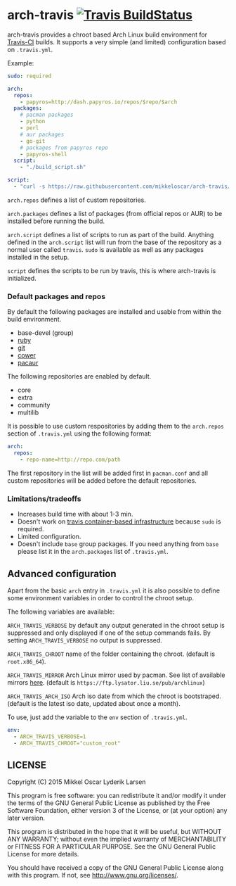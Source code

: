 # arch-travis [![Travis BuildStatus](https://travis-ci.org/mikkeloscar/arch-travis.svg?branch=master)](https://travis-ci.org/mikkeloscar/arch-travis)

arch-travis provides a chroot based Arch Linux build environment for
[Travis-CI][travis-ci] builds. It supports a very simple (and limited)
configuration based on `.travis.yml`.

Example:
```yml
sudo: required

arch:
  repos:
    - papyros=http://dash.papyros.io/repos/$repo/$arch
  packages:
    # pacman packages
    - python
    - perl
    # aur packages
    - go-git
    # packages from papyros repo
    - papyros-shell
  script:
    - "./build_script.sh"

script:
  - "curl -s https://raw.githubusercontent.com/mikkeloscar/arch-travis/master/arch-travis.sh | bash"
```

`arch.repos` defines a list of custom repositories.

`arch.packages` defines a list of packages (from official repos or AUR) to be
installed before running the build.

`arch.script` defines a list of scripts to run as part of the build. Anything
defined in the `arch.script` list will run from the base of the repository as a
normal user called `travis`. `sudo` is available as well as any packages
installed in the setup.

`script` defines the scripts to be run by travis, this is where arch-travis is
initialized.

### Default packages and repos

By default the following packages are installed and usable from within the
build environment.

* base-devel (group)
* [ruby](https://www.archlinux.org/packages/extra/x86_64/ruby/)
* [git](https://www.archlinux.org/packages/extra/x86_64/git/)
* [cower](https://aur.archlinux.org/packages/cower/)
* [pacaur](https://aur.archlinux.org/packages/pacaur/)

The following repositories are enabled by default.

* core
* extra
* community
* multilib

It is possible to use custom respositories by adding them to the `arch.repos`
section of `.travis.yml` using the following format:

```yml
arch:
  repos:
    - repo-name=http://repo.com/path
```

The first repository in the list will be added first in `pacman.conf` and all
custom repositories will be added before the default repositories.

### Limitations/tradeoffs

* Increases build time with about 1-3 min.
* Doesn't work on [travis container-based infrastructure][travis-container] because `sudo` is required.
* Limited configuration.
* Doesn't include `base` group packages. If you need anything
  from `base` please list it in the `arch.packages` list of `.travis.yml`.

## Advanced configuration

Apart from the basic `arch` entry in `.travis.yml` it is also possible to
define some environment variables in order to control the chroot setup.

The following variables are available:

`ARCH_TRAVIS_VERBOSE` by default any output generated in the chroot setup is
suppressed and only displayed if one of the setup commands fails. By setting
`ARCH_TRAVIS_VERBOSE` no output is suppressed.

`ARCH_TRAVIS_CHROOT` name of the folder containing the chroot. (default is
`root.x86_64`).

`ARCH_TRAVIS_MIRROR` Arch Linux mirror used by pacman. See list of available
mirrors [here][arch-mirrors]. (default is
`https://ftp.lysator.liu.se/pub/archlinux`)

`ARCH_TRAVIS_ARCH_ISO` Arch iso date from which the chroot is bootstraped.
(default is the latest iso date, updated about once a month).

To use, just add the variable to the `env` section of `.travis.yml`.

```yml
env:
  - ARCH_TRAVIS_VERBOSE=1
  - ARCH_TRAVIS_CHROOT="custom_root"
```

## LICENSE
Copyright (C) 2015  Mikkel Oscar Lyderik Larsen

This program is free software: you can redistribute it and/or modify
it under the terms of the GNU General Public License as published by
the Free Software Foundation, either version 3 of the License, or
(at your option) any later version.

This program is distributed in the hope that it will be useful,
but WITHOUT ANY WARRANTY; without even the implied warranty of
MERCHANTABILITY or FITNESS FOR A PARTICULAR PURPOSE.  See the
GNU General Public License for more details.

You should have received a copy of the GNU General Public License
along with this program.  If not, see <http://www.gnu.org/licenses/>.

[travis-ci]: https://travis-ci.org
[travis-container]: http://docs.travis-ci.com/user/workers/container-based-infrastructure/
[arch-mirrors]: https://www.archlinux.org/mirrorlist/all/
